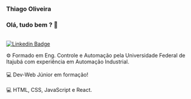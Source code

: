 ### Thiago Oliveira
### Olá, tudo bem ? 👋
<br/>[![Linkedin Badge](https://img.shields.io/badge/-Thiago_Oliveira-blue?style=flat-square&logo=Linkedin&logoColor=white&link=https://www.linkedin.com/in/thiagos-oliveira/)](https://www.linkedin.com/in/thiagos-oliveira/) 

⚙️ Formado em Eng. Controle e Automação pela Universidade Federal de Itajubá com experiência em Automação Industrial.<br><br>
:computer: Dev-Web Júnior em formação!<br><br>
:computer: HTML, CSS, JavaScript e React.
